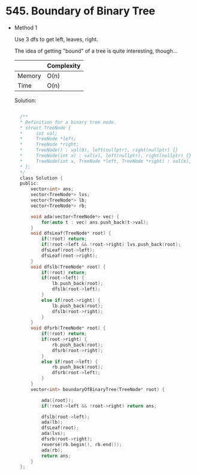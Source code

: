 # 545. Boundary of Binary Tree

- Method 1

  Use 3 dfs to get left, leaves, right.

  The idea of getting "bound" of a tree is quite interesting, though...

  |        | Complexity |
  | ------ | ---------- |
  | Memory | O(n)       |
  | Time   | O(n)       |

  Solution:

  ```h

    /**
    * Definition for a binary tree node.
    * struct TreeNode {
    *     int val;
    *     TreeNode *left;
    *     TreeNode *right;
    *     TreeNode() : val(0), left(nullptr), right(nullptr) {}
    *     TreeNode(int x) : val(x), left(nullptr), right(nullptr) {}
    *     TreeNode(int x, TreeNode *left, TreeNode *right) : val(x), left(left), right(right) {}
    * };
    */
    class Solution {
    public:
        vector<int> ans;
        vector<TreeNode*> lvs;
        vector<TreeNode*> lb;
        vector<TreeNode*> rb;

        void ada(vector<TreeNode*> vec) {
            for(auto t : vec) ans.push_back(t->val);
        }
        void dfsLeaf(TreeNode* root) {
            if(!root) return;
            if(!root->left && !root->right) lvs.push_back(root);
            dfsLeaf(root->left);
            dfsLeaf(root->right);
        }
        void dfslb(TreeNode* root) {
            if(!root) return;
            if(root->left) {
                lb.push_back(root);
                dfslb(root->left);
            }
            else if(root->right) {
                lb.push_back(root);
                dfslb(root->right);
            }
        }
        void dfsrb(TreeNode* root) {
            if(!root) return;
            if(root->right) {
                rb.push_back(root);
                dfsrb(root->right);
            }
            else if(root->left) {
                rb.push_back(root);
                dfsrb(root->left);
            }
        }
        vector<int> boundaryOfBinaryTree(TreeNode* root) {

            ada({root});
            if(!root->left && !root->right) return ans;

            dfslb(root->left);
            ada(lb);
            dfsLeaf(root);
            ada(lvs);
            dfsrb(root->right);
            reverse(rb.begin(), rb.end());
            ada(rb);
            return ans;
        }
    };

  ```

<!-- - Method 2

    This is another method.

    | |   Complexity  |
    | ----------- | ----------- |
    |  Memory     | O(n) |
    |      Time       |  O(n) |


    Solution:

    ``` h



    ```

- Additional Knowledge:

    Here are some additional knowledge.



<br> -->
